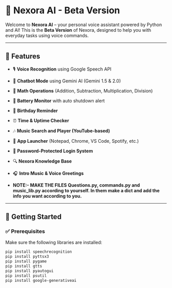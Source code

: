# 🤖 Nexora AI - Beta Version

Welcome to **Nexora AI** – your personal voice assistant powered by Python and AI! This is the **Beta Version** of Nexora, designed to help you with everyday tasks using voice commands.

---

## 🎯 Features

- 🎙️ **Voice Recognition** using Google Speech API  
- 🧠 **Chatbot Mode** using Gemini AI (Gemini 1.5 & 2.0)  
- 🔢 **Math Operations** (Addition, Subtraction, Multiplication, Division)  
- 🔌 **Battery Monitor** with auto shutdown alert  
- 📅 **Birthday Reminder**  
- ⏰ **Time & Uptime Checker**  
- 🎶 **Music Search and Player (YouTube-based)**  
- 📁 **App Launcher** (Notepad, Chrome, VS Code, Spotify, etc.)  
- 🔐 **Password-Protected Login System**  
- 🔍 **Nexora Knowledge Base**  
- 🎧 **Intro Music & Voice Greetings**

- **NOTE:- MAKE THE FILES Questions.py, commands.py and music_lib.py according to yourself. In them make a dict and add the info you want according to you.**

---

## 🚀 Getting Started

### ✅ Prerequisites

Make sure the following libraries are installed:

```bash
pip install speechrecognition
pip install pyttsx3
pip install pygame
pip install gtts
pip install pyautogui
pip install psutil
pip install google-generativeai
